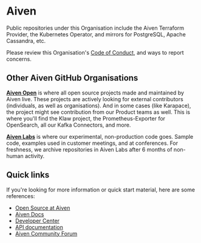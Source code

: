 # Aiven 

Public repositories under this Organisation include the Aiven Terraform Provider, the Kubernetes Operator, and mirrors for PostgreSQL, Apache Cassandra, etc. 

Please review this Organisation's [Code of Conduct](https://github.com/aiven/.github/blob/main/CODE_OF_CONDUCT.md), and ways to report concerns. 

## Other Aiven GitHub Organisations
[**Aiven Open**](https://github.com/Aiven-Open) is where all open source projects made and maintained by Aiven live. These projects are actively looking for external contributors (individuals, as well as organisations). And in some cases (like Karapace), the project might see contribution from our Product teams as well. This is where you'll find the Klaw project, the Prometheus-Exporter for OpenSearch, all our Kafka Connectors, and more. 

[**Aiven Labs**](https://github.com/Aiven-Labs) is where our experimental, non-production code goes. Sample code, examples used in customer meetings, and at conferences. For freshness, we archive repositories in Aiven Labs after 6 months of non-human activity.

## Quick links

If you're looking for more information or quick start material, here are some references: 

- [Open Source at Aiven](https://aiven.io/open-source)
- [Aiven Docs](https://aiven.io/docs/)
- [Developer Center](https://aiven.io/developer)
- [API documentation](https://docs.aiven.io/docs/tools/api)
- [Aiven Community Forum](https://aiven.io/community/forum/)

